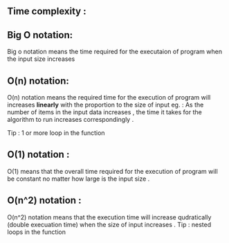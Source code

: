 ## Time complexity :
## Big O notation:
Big o notation means the time required for the executaion of program when the input size increases 

## O(n) notation:
O(n) notation means the required time for the execution of program will increases **linearly** with the proportion to the size of input
eg. : As the number of items in the input data increases , the time it takes for the algorithm to run increases correspondingly .

Tip : 1 or more loop in the function

## O(1) notation :
O(1) means that the overall time required for the execution of program will be constant no matter how large is the input size .

## O(n^2) notation :
O(n^2) notation means that the execution time will increase qudratically (double execuation time) when the size of input increases .
Tip : nested loops in the function 